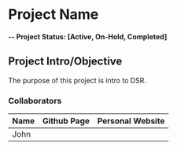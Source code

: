 # Project Name
#### -- Project Status: [Active, On-Hold, Completed]
## Project Intro/Objective
The purpose of this project is intro to DSR.
### Collaborators
|Name     |  Github Page   |  Personal Website  |
|---------|-----------------|--------------------|
|John | 
